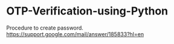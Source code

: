 # OTP-Verification-using-Python

Procedure to create password. 
https://support.google.com/mail/answer/185833?hl=en
